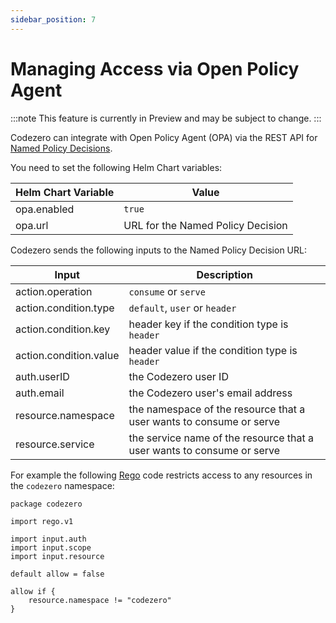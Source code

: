 ```yaml
---
sidebar_position: 7
---
```


# Managing Access via Open Policy Agent

:::note
This feature is currently in Preview and may be subject to change.
:::

Codezero can integrate with Open Policy Agent (OPA) via the REST API for [Named Policy Decisions](https://www.openpolicyagent.org/docs/latest/integration/#named-policy-decisions).

You need to set the following Helm Chart variables:

| Helm Chart Variable | Value                             |
| ------------------- | --------------------------------- |
| opa.enabled         | `true`                            |
| opa.url             | URL for the Named Policy Decision |

Codezero sends the following inputs to the Named Policy Decision URL:

| Input                  | Description                                                            |
| ---------------------- | ---------------------------------------------------------------------- |
| action.operation       | `consume` or `serve`                                                   |
| action.condition.type  | `default`, `user` or `header`                                          |
| action.condition.key   | header key if the condition type is `header`                           |
| action.condition.value | header value if the condition type is `header`                         |
| auth.userID            | the Codezero user ID                                                   |
| auth.email             | the Codezero user's email address                                      |
| resource.namespace     | the namespace of the resource that a user wants to consume or serve    |
| resource.service       | the service name of the resource that a user wants to consume or serve |

For example the following [Rego](https://www.openpolicyagent.org/docs/latest/policy-language/) code restricts access to any resources in the `codezero` namespace:

```rego
package codezero

import rego.v1

import input.auth
import input.scope
import input.resource

default allow = false

allow if {
    resource.namespace != "codezero"
}
```
